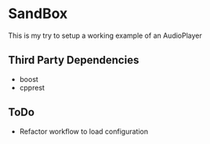 # SandBox
This is my try to setup a working example of an AudioPlayer


## Third Party Dependencies
* boost
* cpprest

## ToDo
* Refactor workflow to load configuration
